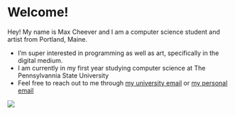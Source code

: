 # Welcome!

Hey! My name is Max Cheever and I am a computer science student and artist from Portland, Maine.
- I’m super interested in programming as well as art, specifically in the digital medium.
- I am currently in my first year studying computer science at The Pennsylvannia State University
- Feel free to reach out to me through [my university email](mailto:mpc6231@psu.edu?subject=[GitHub]%20Max%20Cheever) or [my personal email](mailto:cheevermax@gmail.com)

<img src="https://maxcheever.github.io/max-cheever/images/shape.png" width="" height="" align="center">

<!---
maxcheever/maxcheever is a ✨ special ✨ repository because its `README.md` (this file) appears on your GitHub profile.
You can click the Preview link to take a look at your changes.
--->
